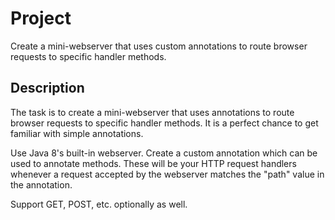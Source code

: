 # Project
Create a mini-webserver that uses custom annotations to route browser requests to specific handler methods.

## Description
The task is to create a mini-webserver that uses annotations to route browser requests to specific handler methods.
It is a perfect chance to get familiar with simple annotations.

Use Java 8's built-in webserver.
Create a custom annotation which can be used to annotate methods. These will be your HTTP request handlers whenever a request accepted by the webserver matches 
the "path" value in the annotation.

Support GET, POST, etc. optionally as well.
